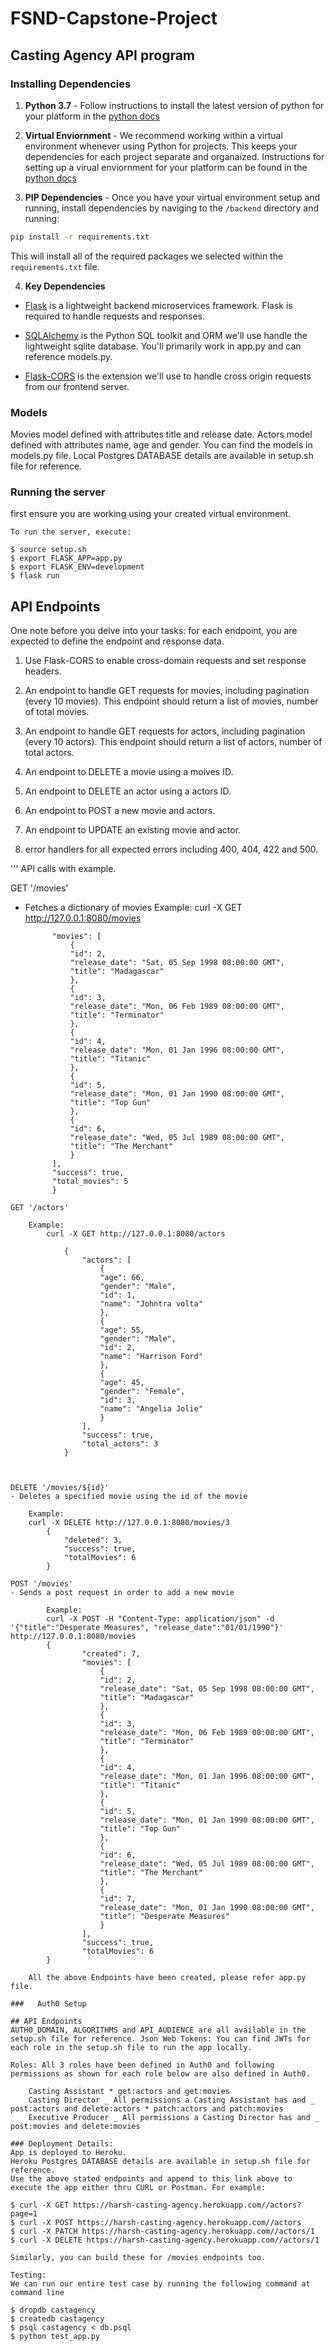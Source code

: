 # FSND-Capstone-Project
## Casting Agency API program

### Installing Dependencies 

1. **Python 3.7** - Follow instructions to install the latest version of python for your platform in the [python docs](https://docs.python.org/3/using/unix.html#getting-and-installing-the-latest-version-of-python)


2. **Virtual Enviornment** - We recommend working within a virtual environment whenever using Python for projects. This keeps your dependencies for each project separate and organaized. Instructions for setting up a virual enviornment for your platform can be found in the [python docs](https://packaging.python.org/guides/installing-using-pip-and-virtual-environments/)


3. **PIP Dependencies** - Once you have your virtual environment setup and running, install dependencies by naviging to the `/backend` directory and running:
```bash
pip install -r requirements.txt
```
This will install all of the required packages we selected within the `requirements.txt` file.


4. **Key Dependencies**
 - [Flask](http://flask.pocoo.org/)  is a lightweight backend microservices framework. Flask is required to handle requests and responses.

 - [SQLAlchemy](https://www.sqlalchemy.org/) is the Python SQL toolkit and ORM we'll use handle the lightweight sqlite database. You'll primarily work in app.py and can reference models.py. 

 - [Flask-CORS](https://flask-cors.readthedocs.io/en/latest/#) is the extension we'll use to handle cross origin requests from our frontend server. 


### Models
Movies model defined with attributes title and release date.
Actors model defined with attributes name, age and gender.
You can find the models in models.py file. Local Postgres DATABASE details are available in setup.sh file for reference.

### Running the server

first ensure you are working using your created virtual environment.

    To run the server, execute:

    $ source setup.sh
    $ export FLASK_APP=app.py
    $ export FLASK_ENV=development
    $ flask run

## API Endpoints

One note before you delve into your tasks: for each endpoint, you are expected to define the endpoint and response data. 

1. Use Flask-CORS to enable cross-domain requests and set response headers. 


2. An endpoint to handle GET requests for movies, including pagination (every 10 movies). This endpoint should return a list of movies, number of total movies. 


3. An endpoint to handle GET requests for actors, including pagination (every 10 actors). This endpoint should return a list of actors, number of total actors.


4. An endpoint to DELETE a movie using a moives ID. 


5. An endpoint to DELETE an actor using a actors ID. 


6. An endpoint to POST a new movie and actors. 


7. An endpoint to UPDATE an existing movie and actor. 


8. error handlers for all expected errors including 400, 404, 422 and 500. 

'''
API calls with example.

GET '/movies'

- Fetches a dictionary of movies
    Example:
    curl -X GET http://127.0.0.1:8080/movies

            "movies": [
                {
                "id": 2,
                "release_date": "Sat, 05 Sep 1998 08:00:00 GMT",
                "title": "Madagascar"
                },
                {
                "id": 3,
                "release_date": "Mon, 06 Feb 1989 08:00:00 GMT",
                "title": "Terminator"
                },
                {
                "id": 4,
                "release_date": "Mon, 01 Jan 1996 08:00:00 GMT",
                "title": "Titanic"
                },
                {
                "id": 5,
                "release_date": "Mon, 01 Jan 1990 08:00:00 GMT",
                "title": "Top Gun"
                },
                {
                "id": 6,
                "release_date": "Wed, 05 Jul 1989 08:00:00 GMT",
                "title": "The Merchant"
                }
            ],
            "success": true,
            "total_movies": 5
            }


```
GET '/actors'

    Example:
        curl -X GET http://127.0.0.1:8080/actors

            {
                "actors": [
                    {
                    "age": 66,
                    "gender": "Male",
                    "id": 1,
                    "name": "Johntra volta"
                    },
                    {
                    "age": 55,
                    "gender": "Male",
                    "id": 2,
                    "name": "Harrison Ford"
                    },
                    {
                    "age": 45,
                    "gender": "Female",
                    "id": 3,
                    "name": "Angelia Jolie"
                    }
                ],
                "success": true,
                "total_actors": 3
            }



DELETE '/movies/${id}'
- Deletes a specified movie using the id of the movie
    
    Example:
    curl -X DELETE http://127.0.0.1:8080/movies/3
        {
            "deleted": 3,
            "success": true,
            "totalMovies": 6
        }

POST '/movies'
- Sends a post request in order to add a new movie

        Example:
        curl -X POST -H "Content-Type: application/json" -d '{"title":"Desperate Measures", "release_date":"01/01/1990"}' http://127.0.0.1:8080/movies
        {
                "created": 7,
                "movies": [
                    {
                    "id": 2,
                    "release_date": "Sat, 05 Sep 1998 08:00:00 GMT",
                    "title": "Madagascar"
                    },
                    {
                    "id": 3,
                    "release_date": "Mon, 06 Feb 1989 08:00:00 GMT",
                    "title": "Terminator"
                    },
                    {
                    "id": 4,
                    "release_date": "Mon, 01 Jan 1996 08:00:00 GMT",
                    "title": "Titanic"
                    },
                    {
                    "id": 5,
                    "release_date": "Mon, 01 Jan 1990 08:00:00 GMT",
                    "title": "Top Gun"
                    },
                    {
                    "id": 6,
                    "release_date": "Wed, 05 Jul 1989 08:00:00 GMT",
                    "title": "The Merchant"
                    },
                    {
                    "id": 7,
                    "release_date": "Mon, 01 Jan 1990 08:00:00 GMT",
                    "title": "Desperate Measures"
                    }
                ],
                "success": true,
                "totalMovies": 6
        }

    All the above Endpoints have been created, please refer app.py file.

###   Auth0 Setup

## API Endpoints
AUTH0_DOMAIN, ALGORITHMS and API_AUDIENCE are all available in the setup.sh file for reference. Json Web Tokens: You can find JWTs for each role in the setup.sh file to run the app locally.

Roles: All 3 roles have been defined in Auth0 and following permissions as shown for each role below are also defined in Auth0.

    Casting Assistant * get:actors and get:movies
    Casting Director _ All permissions a Casting Assistant has and _ post:actors and delete:actors * patch:actors and patch:movies
    Executive Producer _ All permissions a Casting Director has and _ post:movies and delete:movies

### Deployment Details:
App is deployed to Heroku.
Heroku Postgres DATABASE details are available in setup.sh file for reference.
Use the above stated endpoints and append to this link above to execute the app either thru CURL or Postman. For example:

$ curl -X GET https://harsh-casting-agency.herokuapp.com//actors?page=1
$ curl -X POST https://harsh-casting-agency.herokuapp.com//actors
$ curl -X PATCH https://harsh-casting-agency.herokuapp.com//actors/1
$ curl -X DELETE https://harsh-casting-agency.herokuapp.com//actors/1

Similarly, you can build these for /movies endpoints too.

Testing:
We can run our entire test case by running the following command at command line

$ dropdb castagency
$ createdb castagency
$ psql castagency < db.psql
$ python test_app.py
```
